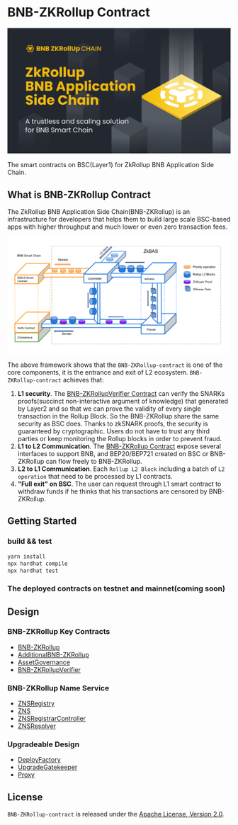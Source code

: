 # BNB-ZKRollup Contract

![banner](./docs/assets/banner.png)

The smart contracts on BSC(Layer1) for ZkRollup BNB Application Side Chain.

## What is BNB-ZKRollup Contract

The ZkRollup BNB Application Side Chain(BNB-ZKRollup) is an infrastructure for developers that helps them to build large scale
BSC-based apps with higher throughput and much lower or even zero transaction fees.

![Framework](./docs/assets/Frame_work.png)

The above framework shows that the `BNB-ZKRollup-contract` is one of the core components, it is the entrance and exit of L2
ecosystem. `BNB-ZKRollup-contract` achieves that:

1. **L1 security**. The [BNB-ZKRollupVerifier Contract](./contracts/BNB-ZKRollupVerifier.sol) can verify the SNARKs proofs(succinct non-interactive argument of knowledge)
   that generated by Layer2 and so that we can prove the validity of every single transaction in the Rollup Block. So the BNB-ZKRollup share the same security as BSC does. Thanks to zkSNARK proofs, the security is guaranteed by
   cryptographic. Users do not have to trust any third parties or keep monitoring the Rollup blocks in order to
   prevent fraud.
2. **L1 to L2 Communication**. The [BNB-ZKRollup Contract](./contracts/BNB-ZKRollup.sol) expose several interfaces to
   support BNB, and BEP20/BEP721 created on BSC or BNB-ZKRollup can flow freely to BNB-ZKRollup.
3. **L2 to L1 Communication**. Each `Rollup L2 Block` including a batch of `L2 operation` that need to be processed by L1
   contracts.
4. **"Full exit" on BSC**. The user can request through L1 smart contract to withdraw funds if he thinks that his transactions
   are censored by BNB-ZKRollup.

## Getting Started

### build && test

```
yarn install
npx hardhat compile
npx hardhat test
```

### The deployed contracts on testnet and mainnet(coming soon)

## Design

### BNB-ZKRollup Key Contracts

- [BNB-ZKRollup](./CONTRACTS_DESIGN.md#BNB-ZKRollup)
- [AdditionalBNB-ZKRollup](./CONTRACTS_DESIGN.md#AdditionalBNB-ZKRollup)
- [AssetGovernance](./CONTRACTS_DESIGN.md#AssetGovernance)
- [BNB-ZKRollupVerifier](./CONTRACTS_DESIGN.md#BNB-ZKRollupVerifier)

### BNB-ZKRollup Name Service

- [ZNSRegistry](./CONTRACTS_DESIGN.md#ZNSRegistry.sol)
- [ZNS](./CONTRACTS_DESIGN.md#ZNS.sol)
- [ZNSRegistrarController](./CONTRACTS_DESIGN.md#ZNSRegistrarController.sol)
- [ZNSResolver](./CONTRACTS_DESIGN.md#ZNSResolver)

### Upgradeable Design

- [DeployFactory](./CONTRACTS_DESIGN.md#DeployFactory)
- [UpgradeGatekeeper](./CONTRACTS_DESIGN.md#UpgradeGatekeeper)
- [Proxy](./CONTRACTS_DESIGN.md#Proxy)

## License

`BNB-ZKRollup-contract` is released under the [Apache License, Version 2.0](https://www.apache.org/licenses/LICENSE-2.0).
